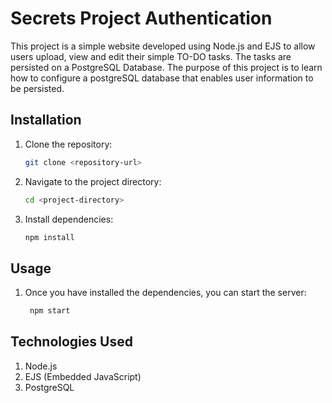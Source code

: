 # Secrets Project Authentication

This project is a simple website developed using Node.js and EJS to allow users upload, view and edit their simple TO-DO tasks. The tasks are persisted on a PostgreSQL Database. The purpose of this project is to learn how to configure a postgreSQL database that enables user information to be persisted.

## Installation

1. Clone the repository:

   ```bash
   git clone <repository-url>
   ```

2. Navigate to the project directory:

   ```bash
   cd <project-directory>
   ```

3. Install dependencies:

   ```bash
   npm install
   ```

## Usage

1. Once you have installed the dependencies, you can start the server:

   ```bash
    npm start
   ```

## Technologies Used

1. Node.js
2. EJS (Embedded JavaScript)
3. PostgreSQL
